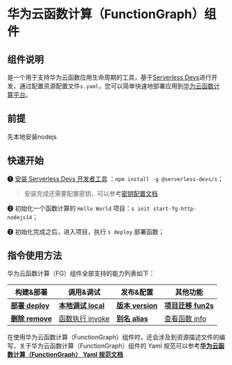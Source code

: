 # 华为云函数计算（FunctionGraph）组件
## 组件说明
是一个用于支持华为云函数应用生命周期的工具，基于[Serverless Devs](https://www.serverless-devs.com/)进行开发，通过配置资源配置文件`s.yaml`，您可以简单快速地部署应用到[华为云函数计算平台](https://www.huaweicloud.com/product/functiongraph.html)。

## 前提
先本地安装nodejs

## 快速开始
❶ [安装 Serverless Devs 开发者工具](https://docs.serverless-devs.com/serverless-devs/install) ：`npm install -g @serverless-devs/s`； 
> 安装完成还需要配置密钥，可以参考[密钥配置文档](./docs/zh/config.md)   

❷ 初始化一个函数计算的 `Hello World` 项目：`s init start-fg-http-nodejs14`；

❸ 初始化完成之后，进入项目，执行 `s deploy` 部署函数；

## 指令使用方法

华为云函数计算（FG）组件全部支持的能力列表如下：

| 构建&部署 | 调用&调试| 发布&配置  |  其他功能 |
| --- | --- | --- |--- |
| [**部署 deploy**](docs/zh/command/deploy.md)   | [**本地调试 local**](docs/zh/command/local.md)   | [**版本 version**](docs/zh/command/version.md)      | [**项目迁移 fun2s**](docs/zh/command/fun2s.md) | 
| [**删除 remove**](docs/zh/command/remove.md)   | [函数执行 invoke](docs/zh/command/invoke.md)   | [**别名 alias**](docs/zh/command/alias.md)     | [查看函数 info](docs/zh/command/info.md) | 

在使用华为云函数计算（FunctionGraph）组件时，还会涉及到资源描述文件的编写，关于华为云函数计算（FunctionGraph）组件的 Yaml 规范可以参考[**华为云函数计算（FunctionGraph） Yaml 规范文档**](docs/zh/yaml/readme.md)
